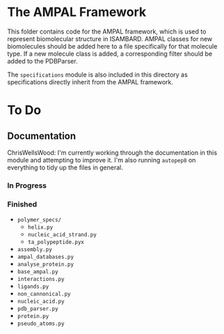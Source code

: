 # The AMPAL Framework

This folder contains code for the AMPAL framework, which is used to represent
biomolecular structure in ISAMBARD. AMPAL classes for new biomolecules should be
added here to a file specifically for that molecule type. If a new molecule
class is added, a corresponding filter should be added to the PDBParser.

The `specifications` module is also included in this directory as specifications
directly inherit from the AMPAL framework.

# To Do

## Documentation

ChrisWellsWood: I'm currently working through the documentation in this module
and attempting to improve it. I'm also running `autopep8` on everything to tidy
up the files in general.

### In Progress

### Finished

* `polymer_specs/`
    * `helix.py`
    * `nucleic_acid_strand.py`
    * `ta_polypeptide.pyx`
* `assembly.py`
* `ampal_databases.py`
* `analyse_protein.py`
* `base_ampal.py`
* `interactions.py`
* `ligands.py`
* `non_cannonical.py`
* `nucleic_acid.py`
* `pdb_parser.py`
* `protein.py`
* `pseudo_atoms.py`
